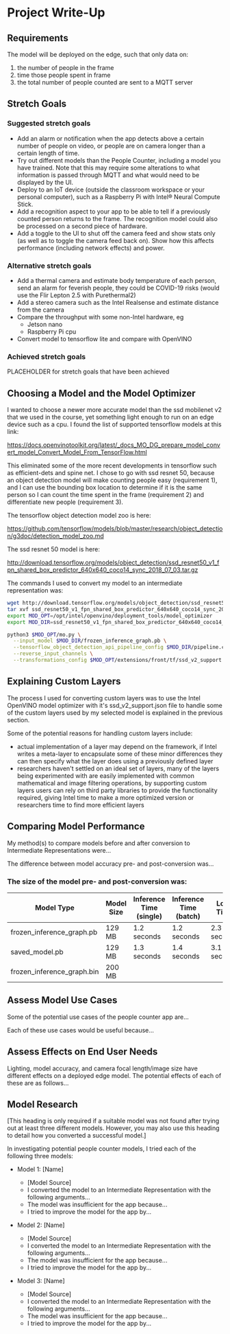 # Project Write-Up

## Requirements

The model will be deployed on the edge, such that only data on:
1) the number of people in the frame
2) time those people spent in frame
3) the total number of people counted are sent to a MQTT server


## Stretch Goals

### Suggested stretch goals

* Add an alarm or notification when the app detects above a certain number of people on video, or
people are on camera longer than a certain length of time.
* Try out different models than the People Counter, including a model you have trained. Note that
this may require some alterations to what information is passed through MQTT and what would need to be displayed by the UI.
* Deploy to an IoT device (outside the classroom workspace or your personal computer), such as a
Raspberry Pi with Intel® Neural Compute Stick.
* Add a recognition aspect to your app to be able to tell if a previously counted person returns to
the frame. The recognition model could also be processed on a second piece of hardware.
* Add a toggle to the UI to shut off the camera feed and show stats only (as well as to toggle the
camera feed back on). Show how this affects performance (including network effects) and power.

### Alternative stretch goals

* Add a thermal camera and estimate body temperature of each person, send an alarm for feverish
people, they could be COVID-19 risks (would use the Flir Lepton 2.5 with Purethermal2)
* Add a stereo camera such as the Intel Realsense and estimate distance from the camera
* Compare the throughput with some non-Intel hardware, eg
  * Jetson nano
  * Raspberry Pi cpu
* Convert model to tensorflow lite and compare with OpenVINO

### Achieved stretch goals

PLACEHOLDER for stretch goals that have been achieved

## Choosing a Model and the Model Optimizer

I wanted to choose a newer more accurate model than the ssd mobilenet v2 that we used in the
course, yet something light enough to run on an edge device such as a cpu.  I found the list of
supported tensorflow models at this link:

https://docs.openvinotoolkit.org/latest/_docs_MO_DG_prepare_model_convert_model_Convert_Model_From_TensorFlow.html

This eliminated some of the more recent developments in tensorflow such as efficient-dets and
spine net.  I chose to go with ssd resnet 50, because an object detection model will make counting
people easy (requirement 1), and I can use the bounding box location to determine if it is the
same person so I can count the time spent in the frame (requirement 2) and differentiate new
people (requirement 3).

The tensorflow object detection model zoo is here:

https://github.com/tensorflow/models/blob/master/research/object_detection/g3doc/detection_model_zoo.md

The ssd resnet 50 model is here:

http://download.tensorflow.org/models/object_detection/ssd_resnet50_v1_fpn_shared_box_predictor_640x640_coco14_sync_2018_07_03.tar.gz

The commands I used to convert my model to an intermediate representation was:

```bash
wget http://download.tensorflow.org/models/object_detection/ssd_resnet50_v1_fpn_shared_box_predictor_640x640_coco14_sync_2018_07_03.tar.gz
tar xvf ssd_resnet50_v1_fpn_shared_box_predictor_640x640_coco14_sync_2018_07_03.tar.gz
export MOD_OPT=/opt/intel/openvino/deployment_tools/model_optimizer
export MOD_DIR=ssd_resnet50_v1_fpn_shared_box_predictor_640x640_coco14_sync_2018_07_03

python3 $MOD_OPT/mo.py \
  --input_model $MOD_DIR/frozen_inference_graph.pb \
  --tensorflow_object_detection_api_pipeline_config $MOD_DIR/pipeline.config \
  --reverse_input_channels \
  --transformations_config $MOD_OPT/extensions/front/tf/ssd_v2_support.json
```

## Explaining Custom Layers

The process I used for converting custom layers was to use the Intel OpenVINO model optimizer with
it's ssd_v2_support.json file to handle some of the custom layers used by my selected model is
explained in the previous section.

Some of the potential reasons for handling custom layers include:
* actual implementation of a layer may depend on the framework, if Intel writes a meta-layer to
encapsulate some of these minor differences they can then specify what the layer does using a
previously defined layer
* researchers haven't settled on an ideal set of layers, many of the layers being experimented
with are easily implemented with common mathematical and image filtering operations, by supporting
custom layers users can rely on third party libraries to provide the functionality required,
giving Intel time to make a more optimized version or researchers time to find more efficient
layers

## Comparing Model Performance

My method(s) to compare models before and after conversion to Intermediate Representations
were...

The difference between model accuracy pre- and post-conversion was...


### The size of the model pre- and post-conversion was:

Model Type                 | Model Size | Inference Time (single) | Inference Time (batch) | Load Time
---------------------------|------------|-------------------------|------------------------|------------
frozen_inference_graph.pb  | 129 MB     | 1.2 seconds             | 1.2 seconds            | 2.3 seconds
saved_model.pb             | 129 MB     | 1.3 seconds             | 1.4 seconds            | 3.1 seconds
frozen_inference_graph.bin | 200 MB     |

## Assess Model Use Cases

Some of the potential use cases of the people counter app are...

Each of these use cases would be useful because...

## Assess Effects on End User Needs

Lighting, model accuracy, and camera focal length/image size have different effects on a
deployed edge model. The potential effects of each of these are as follows...

## Model Research

[This heading is only required if a suitable model was not found after trying out at least three
different models. However, you may also use this heading to detail how you converted 
a successful model.]

In investigating potential people counter models, I tried each of the following three models:

- Model 1: [Name]
  - [Model Source]
  - I converted the model to an Intermediate Representation with the following arguments...
  - The model was insufficient for the app because...
  - I tried to improve the model for the app by...
  
- Model 2: [Name]
  - [Model Source]
  - I converted the model to an Intermediate Representation with the following arguments...
  - The model was insufficient for the app because...
  - I tried to improve the model for the app by...

- Model 3: [Name]
  - [Model Source]
  - I converted the model to an Intermediate Representation with the following arguments...
  - The model was insufficient for the app because...
  - I tried to improve the model for the app by...

